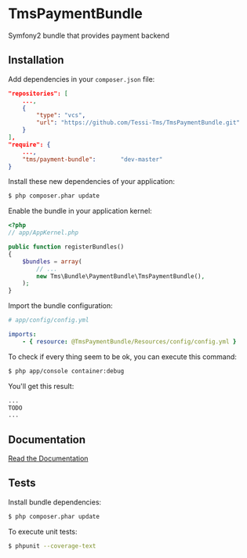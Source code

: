 TmsPaymentBundle
================

Symfony2 bundle that provides payment backend


Installation
------------

Add dependencies in your `composer.json` file:
```json
"repositories": [
    ...,
    {
        "type": "vcs",
        "url": "https://github.com/Tessi-Tms/TmsPaymentBundle.git"
    }
],
"require": {
    ...,
    "tms/payment-bundle":       "dev-master"
}
```

Install these new dependencies of your application:
```sh
$ php composer.phar update
```

Enable the bundle in your application kernel:
```php
<?php
// app/AppKernel.php

public function registerBundles()
{
    $bundles = array(
        // ...
        new Tms\Bundle\PaymentBundle\TmsPaymentBundle(),
    );
}
```

Import the bundle configuration:
```yml
# app/config/config.yml

imports:
    - { resource: @TmsPaymentBundle/Resources/config/config.yml }
```

To check if every thing seem to be ok, you can execute this command:
```sh
$ php app/console container:debug
```

You'll get this result:
```sh
...
TODO
...
```


Documentation
-------------

[Read the Documentation](Resources/doc/index.md)


Tests
-----

Install bundle dependencies:
```sh
$ php composer.phar update
```

To execute unit tests:
```sh
$ phpunit --coverage-text
```
